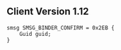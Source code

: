 ## Client Version 1.12

```rust,ignore
smsg SMSG_BINDER_CONFIRM = 0x2EB {
    Guid guid;    
}

```
